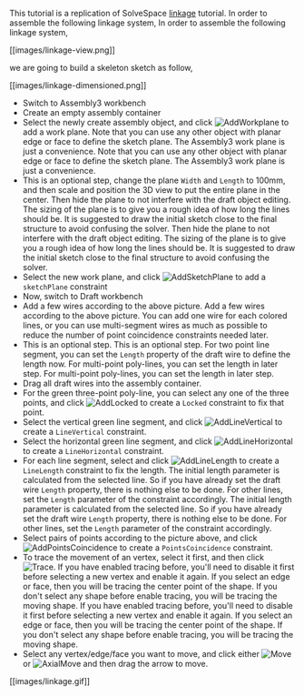 This tutorial is a replication of SolveSpace [linkage](http://solvespace.com/linkage.pl) tutorial. In order to assemble the following linkage system, In order to assemble the following linkage system,

[[images/linkage-view.png]]

we are going to build a skeleton sketch as follow,

[[images/linkage-dimensioned.png]]

* Switch to Assembly3 workbench
* Create an empty assembly container
* Select the newly create assembly object, and click ![AddWorkplane](../raw/master/freecad/asm3/Gui/Resources/icons/Assembly_Add_Workplane.svg?sanitize=true) to add a work plane. Note that you can use any other object with planar edge or face to define the sketch plane. The Assembly3 work plane is just a convenience. Note that you can use any other object with planar edge or face to define the sketch plane. The Assembly3 work plane is just a convenience.
* This is an optional step, change the plane `Width` and `Length` to 100mm, and then scale and position the 3D view to put the entire plane in the center. Then hide the plane to not interfere with the draft object editing. The sizing of the plane is to give you a rough idea of how long the lines should be. It is suggested to draw the initial sketch close to the final structure to avoid confusing the solver. Then hide the plane to not interfere with the draft object editing. The sizing of the plane is to give you a rough idea of how long the lines should be. It is suggested to draw the initial sketch close to the final structure to avoid confusing the solver.
* Select the new work plane, and click ![AddSketchPlane](../raw/master/freecad/asm3/Gui/Resources/icons/constraints/Assembly_ConstraintSketchPlane.svg?sanitize=true) to add a `sketchPlane` constraint
* Now, switch to Draft workbench
* Add a few wires according to the above picture. Add a few wires according to the above picture. You can add one wire for each colored lines, or you can use multi-segment wires as much as possible to reduce the number of point coincidence constraints needed later.
* This is an optional step. This is an optional step. For two point line segment, you can set the `Length` property of the draft wire to define the length now. For multi-point poly-lines, you can set the length in later step. For multi-point poly-lines, you can set the length in later step.
* Drag all draft wires into the assembly container.
* For the green three-point poly-line, you can select any one of the three points, and click ![AddLocked](../raw/master/freecad/asm3/Gui/Resources/icons/constraints/Assembly_ConstraintLock.svg?sanitize=true) to create a `Locked` constraint to fix that point.
* Select the vertical green line segment, and click ![AddLineVertical](../raw/master/freecad/asm3/Gui/Resources/icons/constraints/Assembly_ConstraintLineVertical.svg?sanitize=true) to create a `LineVertical` constraint.
* Select the horizontal green line segment, and click ![AddLineHorizontal](../raw/master/freecad/asm3/Gui/Resources/icons/constraints/Assembly_ConstraintLineHorizontal.svg?sanitize=true) to create a `LineHorizontal` constraint.
* For each line segment, select and click ![AddLineLength](../raw/master/freecad/asm3/Gui/Resources/icons/constraints/Assembly_ConstraintLineLength.svg?sanitize=true) to create a `LineLength` constraint to fix the length. The initial length parameter is calculated from the selected line. So if you have already set the draft wire `Length` property, there is nothing else to be done. For other lines, set the `Length` parameter of the constraint accordingly. The initial length parameter is calculated from the selected line. So if you have already set the draft wire `Length` property, there is nothing else to be done. For other lines, set the `Length` parameter of the constraint accordingly.
* Select pairs of points according to the picture above, and click ![AddPointsCoincidence](../raw/master/freecad/asm3/Gui/Resources/icons/constraints/Assembly_ConstraintPointCoincident.svg?sanitize=true) to create a `PointsCoincidence` constraint.
* To trace the movement of an vertex, select it first, and then click ![Trace](../raw/master/freecad/asm3/Gui/Resources/icons/Assembly_Trace.svg?sanitize=true). If you have enabled tracing before, you'll need to disable it first before selecting a new vertex and enable it again. If you select an edge or face, then you will be tracing the center point of the shape. If you don't select any shape before enable tracing, you will be tracing the moving shape. If you have enabled tracing before, you'll need to disable it first before selecting a new vertex and enable it again. If you select an edge or face, then you will be tracing the center point of the shape. If you don't select any shape before enable tracing, you will be tracing the moving shape.
* Select any vertex/edge/face you want to move, and click either ![Move](../raw/master/freecad/asm3/Gui/Resources/icons/Assembly_Move.svg?sanitize=true) or ![AxialMove](../raw/master/freecad/asm3/Gui/Resources/icons/Assembly_AxialMove.svg?sanitize=true) and then drag the arrow to move.

[[images/linkage.gif]]
